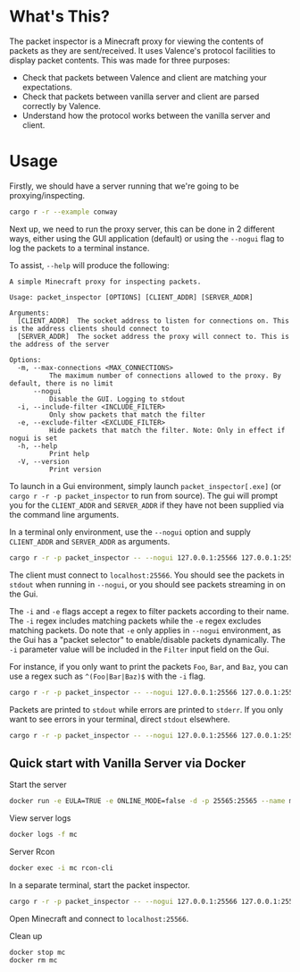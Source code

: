 # What's This?

The packet inspector is a Minecraft proxy for viewing the contents of packets as
they are sent/received. It uses Valence's protocol facilities to display packet
contents. This was made for three purposes:

- Check that packets between Valence and client are matching your expectations.
- Check that packets between vanilla server and client are parsed correctly by
  Valence.
- Understand how the protocol works between the vanilla server and client.

# Usage

Firstly, we should have a server running that we're going to be
proxying/inspecting.

```sh
cargo r -r --example conway
```

Next up, we need to run the proxy server, this can be done in 2 different ways,
either using the GUI application (default) or using the `--nogui` flag to log
the packets to a terminal instance.

To assist, `--help` will produce the following:

```
A simple Minecraft proxy for inspecting packets.

Usage: packet_inspector [OPTIONS] [CLIENT_ADDR] [SERVER_ADDR]

Arguments:
  [CLIENT_ADDR]  The socket address to listen for connections on. This is the address clients should connect to
  [SERVER_ADDR]  The socket address the proxy will connect to. This is the address of the server

Options:
  -m, --max-connections <MAX_CONNECTIONS>
          The maximum number of connections allowed to the proxy. By default, there is no limit
      --nogui
          Disable the GUI. Logging to stdout
  -i, --include-filter <INCLUDE_FILTER>
          Only show packets that match the filter
  -e, --exclude-filter <EXCLUDE_FILTER>
          Hide packets that match the filter. Note: Only in effect if nogui is set
  -h, --help
          Print help
  -V, --version
          Print version
```

To launch in a Gui environment, simply launch `packet_inspector[.exe]` (or
`cargo r -r -p packet_inspector` to run from source). The gui will prompt you
for the `CLIENT_ADDR` and `SERVER_ADDR` if they have not been supplied via the
command line arguments.

In a terminal only environment, use the `--nogui` option and supply
`CLIENT_ADDR` and `SERVER_ADDR` as arguments.

```bash
cargo r -r -p packet_inspector -- --nogui 127.0.0.1:25566 127.0.0.1:25565
```

The client must connect to `localhost:25566`. You should see the packets in
`stdout` when running in `--nogui`, or you should see packets streaming in on
the Gui.

The `-i` and `-e` flags accept a regex to filter packets according to their
name. The `-i` regex includes matching packets while the `-e` regex excludes
matching packets. Do note that `-e` only applies in `--nogui` environment, as
the Gui has a "packet selector" to enable/disable packets dynamically. The `-i`
parameter value will be included in the `Filter` input field on the Gui.

For instance, if you only want to print the packets `Foo`, `Bar`, and `Baz`, you
can use a regex such as `^(Foo|Bar|Baz)$` with the `-i` flag.

```sh
cargo r -r -p packet_inspector -- --nogui 127.0.0.1:25566 127.0.0.1:25565 -i '^(Foo|Bar|Baz)$'
```

Packets are printed to `stdout` while errors are printed to `stderr`. If you
only want to see errors in your terminal, direct `stdout` elsewhere.

```sh
cargo r -r -p packet_inspector -- --nogui 127.0.0.1:25566 127.0.0.1:25565 > log.txt
```

## Quick start with Vanilla Server via Docker

Start the server

```sh
docker run -e EULA=TRUE -e ONLINE_MODE=false -d -p 25565:25565 --name mc itzg/minecraft-server
```

View server logs

```sh
docker logs -f mc
```

Server Rcon

```sh
docker exec -i mc rcon-cli
```

In a separate terminal, start the packet inspector.

```sh
cargo r -r -p packet_inspector -- --nogui 127.0.0.1:25566 127.0.0.1:25565
```

Open Minecraft and connect to `localhost:25566`.

Clean up

```
docker stop mc
docker rm mc
```
